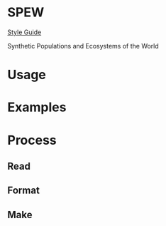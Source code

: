 # SPEW
[Style Guide](http://adv-r.had.co.nz/Style.html)


Synthetic Populations and Ecosystems of the World


# Usage


# Examples


# Process
## Read
## Format
## Make
